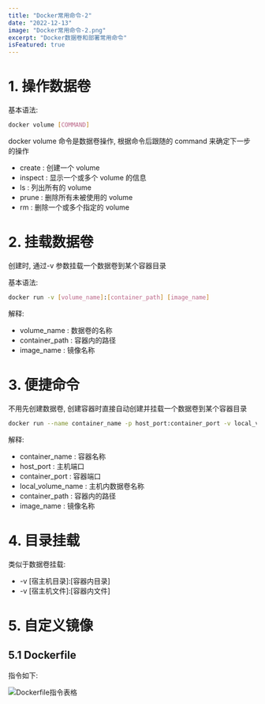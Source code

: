 ```yaml
---
title: "Docker常用命令-2"
date: "2022-12-13"
image: "Docker常用命令-2.png"
excerpt: "Docker数据卷和部署常用命令"
isFeatured: true
---
```


# 1. 操作数据卷

基本语法:

```bash
docker volume [COMMAND]
```

docker volume 命令是数据卷操作, 根据命令后跟随的 command 来确定下一步的操作

- create : 创建一个 volume
- inspect : 显示一个或多个 volume 的信息
- ls : 列出所有的 volume
- prune : 删除所有未被使用的 volume
- rm : 删除一个或多个指定的 volume

# 2. 挂载数据卷

创建时, 通过-v 参数挂载一个数据卷到某个容器目录

基本语法:

```bash
docker run -v [volume_name]:[container_path] [image_name]
```

解释:

- volume_name : 数据卷的名称
- container_path : 容器内的路径
- image_name : 镜像名称

# 3. 便捷命令

不用先创建数据卷, 创建容器时直接自动创建并挂载一个数据卷到某个容器目录

```bash
docker run --name container_name -p host_port:container_port -v local_volume_name:container_path -d image_name
```

解释:

- container_name : 容器名称
- host_port : 主机端口
- container_port : 容器端口
- local_volume_name : 主机内数据卷名称
- container_path : 容器内的路径
- image_name : 镜像名称

# 4. 目录挂载

类似于数据卷挂载:

- -v [宿主机目录]:[容器内目录]
- -v [宿主机文件]:[容器内文件]

# 5. 自定义镜像

## 5.1 Dockerfile

指令如下:

![Dockerfile指令表格](dockerfile.jpg)
